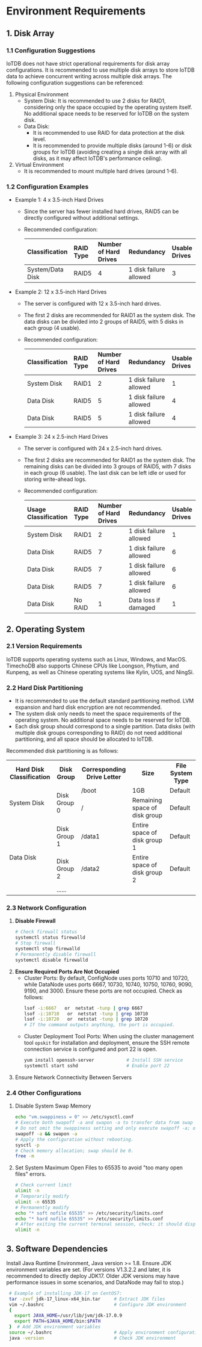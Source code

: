 <!--

    Licensed to the Apache Software Foundation (ASF) under one
    or more contributor license agreements.  See the NOTICE file
    distributed with this work for additional information
    regarding copyright ownership.  The ASF licenses this file
    to you under the Apache License, Version 2.0 (the
    "License"); you may not use this file except in compliance
    with the License.  You may obtain a copy of the License at
    
        http://www.apache.org/licenses/LICENSE-2.0
    
    Unless required by applicable law or agreed to in writing,
    software distributed under the License is distributed on an
    "AS IS" BASIS, WITHOUT WARRANTIES OR CONDITIONS OF ANY
    KIND, either express or implied.  See the License for the
    specific language governing permissions and limitations
    under the License.

-->
# Environment Requirements

## 1. Disk Array

### 1.1 Configuration Suggestions

IoTDB does not have strict operational requirements for disk array configurations. It is recommended to use multiple disk arrays to store IoTDB data to achieve concurrent writing across multiple disk arrays. The following configuration suggestions can be referenced:

1. Physical Environment
   - System Disk: It is recommended to use 2 disks for RAID1, considering only the space occupied by the operating system itself. No additional space needs to be reserved for IoTDB on the system disk.
   - Data Disk:
      - It is recommended to use RAID for data protection at the disk level.
      - It is recommended to provide multiple disks (around 1-6) or disk groups for IoTDB (avoiding creating a single disk array with all disks, as it may affect IoTDB's performance ceiling).
2. Virtual Environment
   - It is recommended to mount multiple hard drives (around 1-6).

### 1.2 Configuration Examples

- Example 1: 4 x 3.5-inch Hard Drives

  - Since the server has fewer installed hard drives, RAID5 can be directly configured without additional settings.

  - Recommended configuration:

     | Classification   | RAID Type | Number of Hard Drives | Redundancy             | Usable Drives |
      | :--------------- | :-------- | :-------------------- | :--------------------- | :------------ |
      | System/Data Disk | RAID5     | 4                     | 1 disk failure allowed | 3             |

- Example 2: 12 x 3.5-inch Hard Drives

  - The server is configured with 12 x 3.5-inch hard drives.

  - The first 2 disks are recommended for RAID1 as the system disk. The data disks can be divided into 2 groups of RAID5, with 5 disks in each group (4 usable).

  - Recommended configuration:

    | Classification | RAID Type | Number of Hard Drives | Redundancy             | Usable Drives |
      | :------------- | :-------- | :-------------------- | :--------------------- | :------------ |
      | System Disk    | RAID1     | 2                     | 1 disk failure allowed | 1             |
      | Data Disk      | RAID5     | 5                     | 1 disk failure allowed | 4             |
      | Data Disk      | RAID5     | 5                     | 1 disk failure allowed | 4             |

- Example 3: 24 x 2.5-inch Hard Drives

  - The server is configured with 24 x 2.5-inch hard drives.

  - The first 2 disks are recommended for RAID1 as the system disk. The remaining disks can be divided into 3 groups of RAID5, with 7 disks in each group (6 usable). The last disk can be left idle or used for storing write-ahead logs.

  - Recommended configuration:

     | Usage Classification | RAID Type | Number of Hard Drives | Redundancy             | Usable Drives |
      | :------------------- | :-------- | :-------------------- | :--------------------- | :------------ |
      | System Disk          | RAID1     | 2                     | 1 disk failure allowed | 1             |
      | Data Disk            | RAID5     | 7                     | 1 disk failure allowed | 6             |
      | Data Disk            | RAID5     | 7                     | 1 disk failure allowed | 6             |
      | Data Disk            | RAID5     | 7                     | 1 disk failure allowed | 6             |
      | Data Disk            | No RAID   | 1                     | Data loss if damaged   | 1             |

## 2. Operating System

### 2.1 Version Requirements

IoTDB supports operating systems such as Linux, Windows, and MacOS. TimechoDB also supports Chinese CPUs like Loongson, Phytium, and Kunpeng, as well as Chinese operating systems like Kylin, UOS, and NingSi.

### 2.2 Hard Disk Partitioning

- It is recommended to use the default standard partitioning method. LVM expansion and hard disk encryption are not recommended.
- The system disk only needs to meet the space requirements of the operating system. No additional space needs to be reserved for IoTDB.
- Each disk group should correspond to a single partition. Data disks (with multiple disk groups corresponding to RAID) do not need additional partitioning, and all space should be allocated to IoTDB.

Recommended disk partitioning is as follows:

<table>
<tbody>
<tr>
        <th>Hard Disk Classification</th>
        <th>Disk Group</th>        
        <th>Corresponding Drive Letter</th>
        <th>Size</th>
        <th>File System Type</th>
    </tr>
    <tr>
        <td rowspan="2">System Disk</td>
        <td rowspan="2">Disk Group 0</td> 
        <td>/boot</td>  
        <td>1GB</td> 
        <td>Default</td> 
    </tr>
    <tr>
        <td>/</td>  
        <td>Remaining space of disk group</td> 
        <td>Default</td> 
    </tr>
    <tr>
        <td rowspan="3">Data Disk</td>
        <td>Disk Group 1</td> 
        <td>/data1</td>  
        <td>Entire space of disk group 1</td> 
        <td>Default</td> 
    </tr>
    <tr>
        <td>Disk Group 2</td> 
        <td>/data2</td>  
        <td>Entire space of disk group 2</td> 
        <td>Default</td> 
    </tr>
    <tr>
        <td colspan="4">......</td>   
    </tr>
</tbody>
</table>

### 2.3 Network Configuration

1. **Disable Firewall**
      ```Bash
      # Check firewall status
      systemctl status firewalld
      # Stop firewall
      systemctl stop firewalld
      # Permanently disable firewall
      systemctl disable firewalld
      ```
2. **Ensure Required Ports Are Not Occupied**
   - Cluster Ports: By default, ConfigNode uses ports 10710 and 10720, while DataNode uses ports 6667, 10730, 10740, 10750, 10760, 9090, 9190, and 3000. Ensure these ports are not occupied. Check as follows:
        ```Bash
        lsof -i:6667   or  netstat -tunp | grep 6667
        lsof -i:10710   or  netstat -tunp | grep 10710
        lsof -i:10720   or  netstat -tunp | grep 10720
        # If the command outputs anything, the port is occupied.
        ```
   - Cluster Deployment Tool Ports: When using the cluster management tool `opskit` for installation and deployment, ensure the SSH remote connection service is configured and port 22 is open.
        ```Bash
        yum install openssh-server            # Install SSH service
        systemctl start sshd                  # Enable port 22
        ```
3. Ensure Network Connectivity Between Servers

### 2.4 Other Configurations

1. Disable System Swap Memory
      ```Bash
      echo "vm.swappiness = 0" >> /etc/sysctl.conf
      # Execute both swapoff -a and swapon -a to transfer data from swap back to memory and clear swap data.
      # Do not omit the swappiness setting and only execute swapoff -a; otherwise, swap will automatically reopen after reboot, rendering the operation ineffective.
      swapoff -a && swapon -a
      # Apply the configuration without rebooting.
      sysctl -p
      # Check memory allocation; swap should be 0.
      free -m
      ```
2. Set System Maximum Open Files to 65535 to avoid "too many open files" errors.
      ```Bash
      # Check current limit
      ulimit -n
      # Temporarily modify
      ulimit -n 65535
      # Permanently modify
      echo "* soft nofile 65535" >> /etc/security/limits.conf
      echo "* hard nofile 65535" >> /etc/security/limits.conf
      # After exiting the current terminal session, check; it should display 65535.
      ulimit -n
      ```



## 3. Software Dependencies

Install Java Runtime Environment, Java version >= 1.8. Ensure JDK environment variables are set. (For versions V1.3.2.2 and later, it is recommended to directly deploy JDK17. Older JDK versions may have performance issues in some scenarios, and DataNode may fail to stop.)

  ```Bash
   # Example of installing JDK-17 on CentOS7:
   tar -zxvf jdk-17_linux-x64_bin.tar     # Extract JDK files
   vim ~/.bashrc                          # Configure JDK environment
   {
     export JAVA_HOME=/usr/lib/jvm/jdk-17.0.9
     export PATH=$JAVA_HOME/bin:$PATH
   }  # Add JDK environment variables
   source ~/.bashrc                       # Apply environment configuration
   java -version                          # Check JDK environment
   ```
